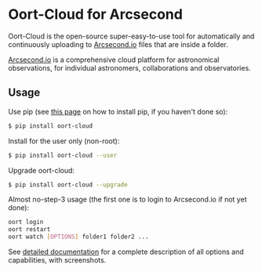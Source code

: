 # Oort-Cloud for Arcsecond

Oort-Cloud is the open-source super-easy-to-use tool for automatically and
continuously uploading to [Arcsecond.io](https://www.arcsecond.io) files
that are inside a folder.

[Arcsecond.io](https://www.arcsecond.io) is a comprehensive cloud platform 
for astronomical observations, for individual astronomers, collaborations and 
observatories.

## Usage

Use pip (see [this page](https://pip.pypa.io/en/stable/installing/) on how to install pip, if you haven't done so):

```bash
$ pip install oort-cloud
```

Install for the user only (non-root):

```bash
$ pip install oort-cloud --user
```

Upgrade oort-cloud:

```bash
$ pip install oort-cloud --upgrade
```

Almost no-step-3 usage (the first one is to login to Arcsecond.io if not yet done):

```bash
oort login
oort restart
oort watch [OPTIONS] folder1 folder2 ...
```

See [detailed documentation](https://arcsecond-io.github.io/oort/) for a complete
description of all options and capabilities, with screenshots.
